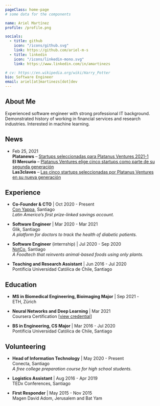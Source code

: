 ```yaml
---
pageClass: home-page
# some data for the components

name: Ariel Martínez
profile: /profile.png

socials:
  - title: github
    icon: "/icons/github.svg"
    link: https://github.com/ariel-m-s
  - title: linkedin
    icon: "/icons/linkedin-mono.svg"
    link: https://www.linkedin.com/in/amartinezs

# cv: https://en.wikipedia.org/wiki/Harry_Potter
bio: Software Engineer
email: ariel[at]martinezs[dot]dev
---
```


<ProfileSection :frontmatter="$page.frontmatter" />

## About Me

Experienced software engineer with strong professional IT background. Demonstrated history of working in financial services and research industries. Interested in machine learning.


## News

- Feb 25, 2021 <br/>
**Platanews** –  [Startups seleccionadas para Platanus Ventures 2021-1](https://plata.news/blog/startups-seleccionadas-platanus-ventures-2021-1) <br/>
**El Mercurio** – [Platanus Ventures elige cinco startups como parte de su segunda generación](https://digital.elmercurio.com/2021/02/25/ME-I/KR3U3L1M) <br/>
**Las3claves** – [Las cinco startups seleccionadas por Platanus Ventures en su nueva generación](https://www.las3claves.com/las3claves/falabella-promete-entregar-las-compras-online-en-48-horas)

## Experience

- **Co-Founder & CTO** | Oct 2020 - Present <br/>
[Con Yappa](https://conyappa.cl), Santiago <br/>
*Latin America’s first prize-linked savings account.*

- **Software Engineer** | Mar 2020 - Mar 2021 <br/>
Glik, Santiago <br/>
*A platform for doctors to track the health of diabetic patients.*

- **Software Engineer** (internship) | Jul 2020 - Sep 2020 <br/>
[NotCo](https://notco.com), Santiago <br/>
*A Foodtech that reinvents animal-based foods using only plants.*

- **Teaching and Research Assistant** | Jun 2016 - Jul 2020 <br/>
Pontificia Universidad Católica de Chile, Santiago

## Education

- **MS in Biomedical Engineering, Bioimaging Major** | Sep 2021 - <br/>
ETH, Zürich

- **Neural Networks and Deep Learning** | Mar 2021 <br/>
Coursera Certification [[view credential](https://www.coursera.org/account/accomplishments/verify/U99YYVY72R2G)]

- **BS in Engineering, CS Major** | Mar 2016 - Jul 2020 <br/>
Pontificia Universidad Católica de Chile, Santiago

## Volunteering

- **Head of Information Technology** | May 2020 - Present <br/>
Conecta, Santiago <br/>
*A free college preparation course for high school students.*

- **Logistics Assistant** | Aug 2016 - Apr 2019 <br/>
TEDx Conferences, Santiago

- **First Responder** | May 2015 - Nov 2015 <br/>
Magen David Adom, Jerusalem and Bat Yam

<!-- Custom style for this page -->

<style lang="stylus">

.theme-container.home-page .page
  font-size 14px
  font-family "lucida grande", "lucida sans unicode", lucida, "Helvetica Neue", Helvetica, Arial, sans-serif;
  p
    margin 0 0 0.5rem
  p, ul, ol
    line-height normal
  a
    font-weight normal
  .theme-default-content:not(.custom) > h2
    margin-bottom 0.5rem
  .theme-default-content:not(.custom) > h2:first-child + p
    margin-top 0.5rem
  .theme-default-content:not(.custom) > h3
    padding-top 4rem

  /*Override*/
  .md-card
    margin-top 0.5em
    .card-image
      padding 0.2rem
      img
        max-width 120px
        max-height 120px
    .card-content p
      -webkit-margin-after 0.2em

@media (max-width: 419px)
  .theme-container.home-page .page
    p, ul, ol
      line-height 1.5

    .md-card
      .card-image
        img
          width 100%
          max-width 400px

</style>
